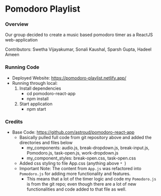 # Pomodoro Playlist


### Overview
Our group decided to create a music based pomodoro timer as a ReactJS web-application 

Contributors: Swetha Vijayakumar, Sonali Kaushal, Sparsh Gupta, Hadeel Ameen

### Running Code
* Deployed Website: https://pomodoro-playlist.netlify.app/
* Running through local: 
  1) Install dependencies
     * cd pomodoro-react-app
     * npm install
  2) Start application
     * npm start

### Credits
* Base Code: https://github.com/astroud/pomodoro-react-app
  * Basically pulled full code from git repository above and added the directories and files below
    * my_components: audio.js, break-dropdown.js, break-input.js, Pomodoro.js, task-open.js, work-dropdown.js
    * my_component_styles: break-open.css, task-open.css
  * Added css styling to file App.css (anything above `* `)
  * Important Note: The content from `App.js` was refactored into `Pomodoro.js` for adding more functionality and features. 
    * This means that a lot of the timer logic and code my `Pomodoro.js` is from the git repo; even though there are a lot of new functionalities and code added to that file as well.
    



